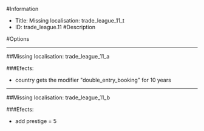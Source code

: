 #Information
 - Title: Missing localisation: trade_league_11_t
 - ID: trade_league.11
#Description

#Options

___
##Missing localisation: trade_league_11_a

###Efects:<ul><li>country gets the modifier "double_entry_booking" for 10 years</li></ul>

___
##Missing localisation: trade_league_11_b

###Efects:<ul><li>add prestige = 5</li></ul>
